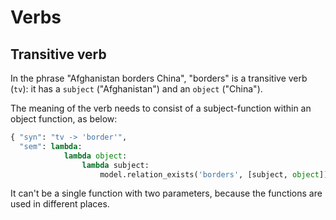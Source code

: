 # Verbs

## Transitive verb

In the phrase "Afghanistan borders China", "borders" is a transitive verb (`tv`): it has a `subject` ("Afghanistan") and an `object` ("China").

The meaning of the verb needs to consist of a subject-function within an object function, as below:

~~~python
{ "syn": "tv -> 'border'", 
  "sem": lambda: 
            lambda object: 
                lambda subject: 
                    model.relation_exists('borders', [subject, object]) },
~~~

It can't be a single function with two parameters, because the functions are used in different places.
